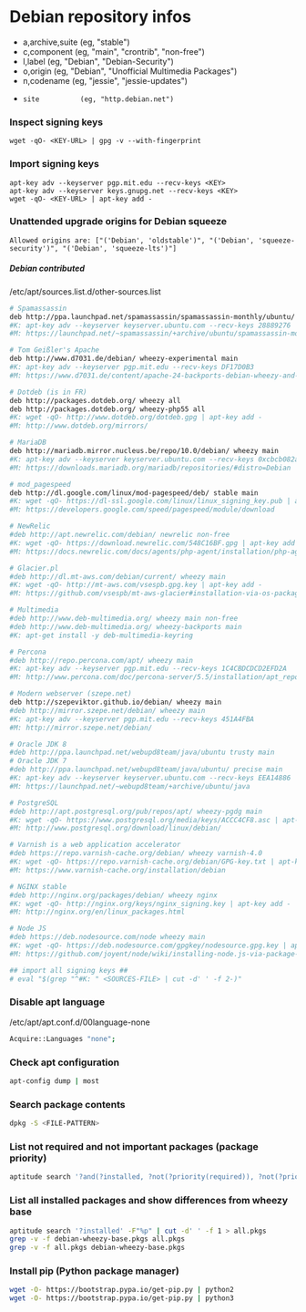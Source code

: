 # Debian repository infos

-   a,archive,suite (eg, "stable")
-   c,component     (eg, "main", "crontrib", "non-free")
-   l,label         (eg, "Debian", "Debian-Security")
-   o,origin        (eg, "Debian", "Unofficial Multimedia Packages")
-   n,codename      (eg, "jessie", "jessie-updates")
-     site          (eg, "http.debian.net")

### Inspect signing keys

```
wget -qO- <KEY-URL> | gpg -v --with-fingerprint
```

### Import signing keys

```
apt-key adv --keyserver pgp.mit.edu --recv-keys <KEY>
apt-key adv --keyserver keys.gnupg.net --recv-keys <KEY>
wget -qO- <KEY-URL> | apt-key add -
```

### Unattended upgrade origins for Debian squeeze

```
Allowed origins are: ["('Debian', 'oldstable')", "('Debian', 'squeeze-security')", "('Debian', 'squeeze-lts')"]
```

##### Debian contributed

/etc/apt/sources.list.d/other-sources.list

```bash
# Spamassassin
deb http://ppa.launchpad.net/spamassassin/spamassassin-monthly/ubuntu/ natty main
#K: apt-key adv --keyserver keyserver.ubuntu.com --recv-keys 28889276
#M: https://launchpad.net/~spamassassin/+archive/ubuntu/spamassassin-monthly

# Tom Geißler's Apache
deb http://www.d7031.de/debian/ wheezy-experimental main
#K: apt-key adv --keyserver pgp.mit.edu --recv-keys DF17D0B3
#M: https://www.d7031.de/content/apache-24-backports-debian-wheezy-and-squeeze

# Dotdeb (is in FR)
deb http://packages.dotdeb.org/ wheezy all
deb http://packages.dotdeb.org/ wheezy-php55 all
#K: wget -qO- http://www.dotdeb.org/dotdeb.gpg | apt-key add -
#M: http://www.dotdeb.org/mirrors/

# MariaDB
deb http://mariadb.mirror.nucleus.be/repo/10.0/debian/ wheezy main
#K: apt-key adv --keyserver keyserver.ubuntu.com --recv-keys 0xcbcb082a1bb943db
#M: https://downloads.mariadb.org/mariadb/repositories/#distro=Debian

# mod_pagespeed
deb http://dl.google.com/linux/mod-pagespeed/deb/ stable main
#K: wget -qO- https://dl-ssl.google.com/linux/linux_signing_key.pub | apt-key add -
#M: https://developers.google.com/speed/pagespeed/module/download

# NewRelic
#deb http://apt.newrelic.com/debian/ newrelic non-free
#K: wget -qO- https://download.newrelic.com/548C16BF.gpg | apt-key add -
#M: https://docs.newrelic.com/docs/agents/php-agent/installation/php-agent-installation-ubuntu-debian

# Glacier.pl
#deb http://dl.mt-aws.com/debian/current/ wheezy main
#K: wget -qO- http://mt-aws.com/vsespb.gpg.key | apt-key add -
#M: https://github.com/vsespb/mt-aws-glacier#installation-via-os-package-manager

# Multimedia
#deb http://www.deb-multimedia.org/ wheezy main non-free
#deb http://www.deb-multimedia.org/ wheezy-backports main
#K: apt-get install -y deb-multimedia-keyring

# Percona
#deb http://repo.percona.com/apt/ wheezy main
#K: apt-key adv --keyserver pgp.mit.edu --recv-keys 1C4CBDCDCD2EFD2A
#M: http://www.percona.com/doc/percona-server/5.5/installation/apt_repo.html

# Modern webserver (szepe.net)
deb http://szepeviktor.github.io/debian/ wheezy main
#deb http://mirror.szepe.net/debian/ wheezy main
#K: apt-key adv --keyserver pgp.mit.edu --recv-keys 451A4FBA
#M: http://mirror.szepe.net/debian/

# Oracle JDK 8
#deb http://ppa.launchpad.net/webupd8team/java/ubuntu trusty main
# Oracle JDK 7
#deb http://ppa.launchpad.net/webupd8team/java/ubuntu/ precise main
#K: apt-key adv --keyserver keyserver.ubuntu.com --recv-keys EEA14886
#M: https://launchpad.net/~webupd8team/+archive/ubuntu/java

# PostgreSQL
#deb http://apt.postgresql.org/pub/repos/apt/ wheezy-pgdg main
#K: wget -qO- https://www.postgresql.org/media/keys/ACCC4CF8.asc | apt-key add -
#M: http://www.postgresql.org/download/linux/debian/

# Varnish is a web application accelerator
#deb https://repo.varnish-cache.org/debian/ wheezy varnish-4.0
#K: wget -qO- https://repo.varnish-cache.org/debian/GPG-key.txt | apt-key add -
#M: https://www.varnish-cache.org/installation/debian

# NGINX stable
#deb http://nginx.org/packages/debian/ wheezy nginx
#K: wget -qO- http://nginx.org/keys/nginx_signing.key | apt-key add -
#M: http://nginx.org/en/linux_packages.html

# Node JS
#deb https://deb.nodesource.com/node wheezy main
#K: wget -qO- https://deb.nodesource.com/gpgkey/nodesource.gpg.key | apt-key add -
#M: https://github.com/joyent/node/wiki/installing-node.js-via-package-manager

## import all signing keys ##
# eval "$(grep "^#K: " <SOURCES-FILE> | cut -d' ' -f 2-)"
```

### Disable apt language

/etc/apt/apt.conf.d/00language-none

```bash
Acquire::Languages "none";
```

### Check apt configuration

```bash
apt-config dump | most
```

### Search package contents

```bash
dpkg -S <FILE-PATTERN>
```

### List not required and not important packages (package priority)

```bash
aptitude search '?and(?installed, ?not(?priority(required)), ?not(?priority(important)))' -F"%p" | cut -d' ' -f 1
```

### List all installed packages and show differences from wheezy base

```bash
aptitude search '?installed' -F"%p" | cut -d' ' -f 1 > all.pkgs
grep -v -f debian-wheezy-base.pkgs all.pkgs
grep -v -f all.pkgs debian-wheezy-base.pkgs
```

### Install pip (Python package manager)

```bash
wget -O- https://bootstrap.pypa.io/get-pip.py | python2
wget -O- https://bootstrap.pypa.io/get-pip.py | python3
```
